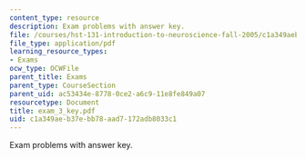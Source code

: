 ```yaml
---
content_type: resource
description: Exam problems with answer key.
file: /courses/hst-131-introduction-to-neuroscience-fall-2005/c1a349aeb37ebb78aad7172adb8033c1_exam_3_key.pdf
file_type: application/pdf
learning_resource_types:
- Exams
ocw_type: OCWFile
parent_title: Exams
parent_type: CourseSection
parent_uid: ac53434e-8778-0ce2-a6c9-11e8fe849a07
resourcetype: Document
title: exam_3_key.pdf
uid: c1a349ae-b37e-bb78-aad7-172adb8033c1
---
```

Exam problems with answer key.

